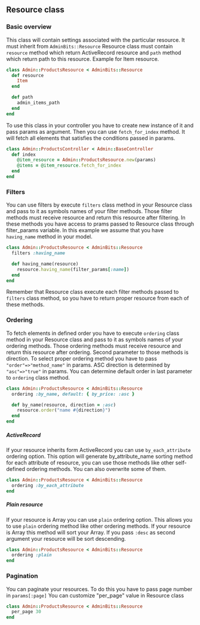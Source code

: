 ## Resource class

### Basic overview

This class will contain settings associated with the particular resource.
It must inherit from `AdminBits::Resource`
Resource class must contain `resource` method which return ActiveRecord resource and `path` method which return path to this resource.
Example for Item resource.
```ruby
class Admin::ProductsResource < AdminBits::Resource
  def resource
    Item
  end

  def path
    admin_items_path
  end
end
```

To use this class in your controller you have to create new instance of it and pass params as argument. Then you can use `fetch_for_index` method. It will fetch all elements that satisfies the conditions passed in params.
```ruby
class Admin::ProductsController < Admin::BaseController
  def index
    @item_resource = Admin::ProductsResource.new(params)
    @items = @item_resource.fetch_for_index
  end
end
```

### Filters

You can use filters by execute `filters` class method in your Resource class and pass to it as symbols names of your filter methods. Those filter methods must receive resource and return this resource after filtering. In these methods you have access to prams passed to Resource class through filter_params variable.
In this example we assume that you have `having_name` method in your model.
```ruby
class Admin::ProductsResource < AdminBits::Resource
  filters :having_name

  def having_name(resource)
    resource.having_name(filter_params[:name])
  end
end
```
Remember that Resource class execute each filter methods passed to `filters` class method, so you have to return proper resource from each of these methods.

### Ordering

To fetch elements in defined order you have to execute `ordering` class method in your Resource class and pass to it as symbols names of your ordering methods. Those ordering methods must receive resource and return this resource after ordering. Second parameter to those methods is direction.
To select proper ordering method you have to pass `"order"=>"method_name"` in params. ASC direction is determined by `"asc"=>"true"` in params.
You can determine default order in last parameter to `ordering` class method.

```ruby
class Admin::ProductsResource < AdminBits::Resource
  ordering :by_name, default: { by_price: :asc }

  def by_name(resource, direction = :asc)
    resource.order("name #{direction}")
  end
end
```
##### ActiveRecord
 If your resource inherits form ActiveRecord you can use `by_each_attribute` ordering option. This option will generate by_attribute_name sorting method for each attribute of resource, you can use those methods like other self-defined ordering methods. You can also overwrite some of them.
```ruby
class Admin::ProductsResource < AdminBits::Resource
  ordering :by_each_attribute
end
```
##### Plain resource
If your resource is Array you can use `plain` ordering option. This allows you to use `plain` ordering method like other ordering methods. If your resource is Array this method will sort your Array. If you pass `:desc` as second argument your resource will be sort descending.
```ruby
class Admin::ProductsResource < AdminBits::Resource
  ordering :plain
end
```
### Pagination
You can paginate your resources. To do this you have to pass page number in `params[:page]` You can customize "per_page" value in Resource class
```ruby
class Admin::ProductsResource < AdminBits::Resource
  per_page 30
end
```
